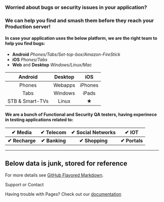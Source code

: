 ### Worried about bugs or security issues in your application? 
### We can help you find and smash them before they reach your Production server!

#### In case your application uses the below platform, we are the right team to help you find bugs:
- **Android** _Phones/Tabs/Set-top-box/Amazon-FireStick_
- **iOS** _Phones/Tabs_
- **Web** and **Desktop** _Windows/Linux/Mac_

| Android | Desktop | iOS |
|:--:|:--:|:--:|
| Phones | Webapps | iPhones |
| Tabs | Windows | iPads |
| STB & Smart-TVs | Linux | ★ |


#### We are a bunch of Functional and Security QA testers, having experinece in testing applications related to:

| ✔ Media  | ✔ Telecom  | ✔ Social Networks | ✔ IOT |
| :---: | :---: | :---: | :---: |
| **✔ Recharge**  | **✔ Banking**  | **✔ Shopping** | **✔ Portals** |
    
    
____ 
    
## Below data is junk, stored for reference

For more details see [GitHub Flavored Markdown](https://guides.github.com/features/mastering-markdown/).

Support or Contact

Having trouble with Pages? Check out our [documentation](https://help.github.com/categories/github-pages-basics/)


